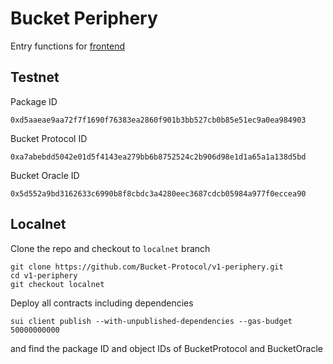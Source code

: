 # Bucket Periphery
Entry functions for [frontend](https://bucketprotocol.io/)

## Testnet
Package ID
```
0xd5aaeae9aa72f7f1690f76383ea2860f901b3bb527cb0b85e51ec9a0ea984903
```
Bucket Protocol ID
```
0xa7abebdd5042e01d5f4143ea279bb6b8752524c2b906d98e1d1a65a1a138d5bd
```
Bucket Oracle ID
```
0x5d552a9bd3162633c6990b8f8cbdc3a4280eec3687cdcb05984a977f0eccea90
```

## Localnet
Clone the repo and checkout to `localnet` branch
```
git clone https://github.com/Bucket-Protocol/v1-periphery.git
cd v1-periphery
git checkout localnet
```
Deploy all contracts including dependencies
```
sui client publish --with-unpublished-dependencies --gas-budget 50000000000
```
and find the package ID and object IDs of BucketProtocol and BucketOracle
